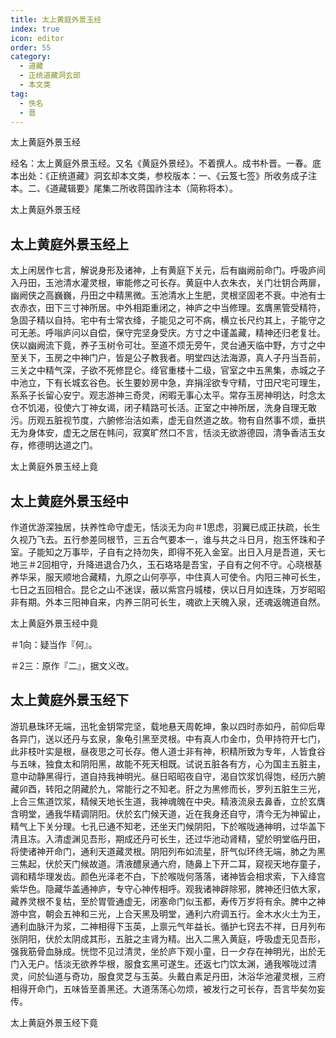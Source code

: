 ```yaml
---
title: 太上黄庭外景玉经
index: true
icon: editor
order: 55
category:
  - 道藏
  - 正统道藏洞玄部
  - 本文类
tag:
  - 佚名
  - 晋
---
```


太上黄庭外景玉经  

经名：太上黄庭外景玉经。又名《黄庭外景经》。不着撰人。成书朴晋。一春。底本出处：《正统道藏》洞玄却本文类，参校版本：一、《云笈七签》所收务成子注本。二、《道藏辑要》尾集二所收蒋国祚注本（简称将本）。  

太上黄庭外景玉经  

## 太上黄庭外景玉经上  

太上闲居作七言，解说身形及诸神，上有黄庭下关元，后有幽阙前命门。呼吸庐间入丹田，玉池清水灌灵根，审能修之可长存。黄庭中人衣朱衣，关门壮钥合两扉，幽阙侠之高巍巍，丹田之中精黑微。玉池清水上生肥，灵根坚固老不衰。中池有士衣赤衣，田下三寸神所居。中外相距重闭之，神庐之中当修理。玄膺黑管受精符，急固子精以自持。宅中有士常衣绛，子能见之可不病，横立长尺约其上，子能守之可无恙。呼嗡庐问以自偿，保守完坚身受庆。方寸之中谨盖藏，精神还归老复壮。侠以幽阙流下竟，养子玉树令可壮。至道不烦无旁午，灵台通天临中野，方寸之中至关下，玉房之中神门户，皆是公子教我者。明堂四达法海源，真人子丹当吾前，三关之中精气深，子欲不死修昆仑。绛官重楼十二级，官室之中五黑集，赤城之子中池立，下有长城玄谷色。长生要妙房中急，弃捐淫欲专守精，寸田尺宅可理生，系系子长留心安宁。观志游神三奇灵，闲暇无事心太平。常存玉房神明达，时念太仓不饥渴，役使六丁神女谒，闭子精路可长活。正室之中神所居，洗身自理无敢污。历观五脏视节度，六腑修治洁如素，虚无自然道之故。物有自然事不烦，垂拱无为身体安，虚无之居在帏问，寂寞旷然口不言，恬淡无欲游德园，清争香洁玉女存，修德明达道之门。  

太上黄庭外景玉经上竟  

## 太上黄庭外景玉经中  

作道优游深独居，扶养性命守虚无，恬淡无为向＃1思虑，羽翼已成正扶疏，长生久视乃飞去。五行参差同根节，三五合气要本一，谁与共之斗日月，抱玉怀珠和子室。子能知之万事毕，子自有之持勿失，即得不死入金室。出日入月是吾道，天七地三＃2回相守，升降进退合乃久，玉石珞珞是吾宝，子自有之何不守。心晓根基养华采，服天顺地合藏精，九原之山何亭亭，中住真人可使令。内阳三神可长生，七日之五回相合。昆仑之山不迷误，蔽以紫宫丹城楼，侠以日月如连珠，万岁昭昭非有期。外本三阳神自来，内养三阴可长生，魂欲上天魄入泉，还魂返魄道自然。  

太上黄庭外景玉经中竟  

＃1向：疑当作『何』。  

＃2三：原作『二』，据文义改。  

## 太上黄庭外景玉经下  

游玑悬珠环无端，迅牝金钥常完坚，载地悬天周乾坤，象以四时赤如丹，前仰后卑各异门，送以还丹与玄泉，象龟引黑至灵根。中有真人巾金巾，负甲持符开七门，此非枝叶实是根，昼夜思之可长存。倦人道士非有神，积精所致为专年，人皆食谷与五味，独食太和阴阳黑，故能不死天相既。试说五脏各有方，心为国主五脏主，意中动静黑得行，道自持我神明光。昼日昭昭夜自守，渴自饮浆饥得饱，经历六腑藏卯酉，转阳之阴藏於九，常能行之不知老。肝之为黑修而长，罗列五脏生三光，上合三焦道饮浆，精候天地长生道，我神魂魄在中央。精液流泉去鼻香，立於玄膺含明堂，通我华精调阴阳。伏於玄门候天道，近在我身还自守，清今无为神留止，精气上下关分理。七孔已通不知老，还坐天门候阴阳，下於喉咙通神明，过华盖下清且冻。入清虚渊见吾形，期成还丹可长生，还过华池动肾精，望於明堂临丹田，将使诸神开命门，通利天道藏灵根。阴阳列布如流星，肝气似环终无端，肺之为黑三焦起，伏於天门候故道。清液醴泉通六府，随鼻上下开二耳，窥视天地存童子，调和精华理发齿。颜色光泽老不白，下於喉咙何落落，诸神皆会相求索，下入绛宫紫华色。隐藏华盖通神庐，专守心神传相呼。观我诸神辟除邪，脾神还归依大家，藏养灵根不复枯，至於胃管通虚无，闭塞命门似玉都，寿传万岁将有余。脾中之神游中宫，朝会五神和三光，上合天黑及明堂，通利六府调五行。金木水火土为王，通利血脉汗为浆，二神相得下玉英，上禀元气年益长。循护七窍去不祥，日月列布张阴阳，伏於太阴成其形，五脏之主肾为精。出入二黑入黄庭，呼吸虚无见吾形，强我筋骨血脉成。恍惚不见过清灵，坐於庐下观小童，日一夕存在神明光，出於无门入无户。恬淡无欲养华根，服食玄黑可遂生。还返七门饮太渊，通我喉咙过清灵，问於仙道与奇功，服食灵芝与玉英。头戴白素足丹田，沐浴华池灌灵根，三府相得开命门，五味皆至善黑还。大道荡荡心勿烦，被发行之可长存，吾言毕矣勿妄传。  

太上黄庭外景玉经下竟  
